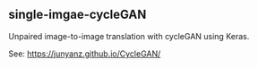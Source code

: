 ## single-imgae-cycleGAN
Unpaired image-to-image translation with cycleGAN using Keras.

See: https://junyanz.github.io/CycleGAN/